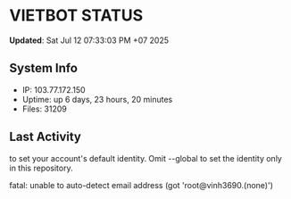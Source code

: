 # VIETBOT STATUS
**Updated**: Sat Jul 12 07:33:03 PM +07 2025

## System Info
- IP: 103.77.172.150
- Uptime: up 6 days, 23 hours, 20 minutes
- Files: 31209

## Last Activity

to set your account's default identity.
Omit --global to set the identity only in this repository.

fatal: unable to auto-detect email address (got 'root@vinh3690.(none)')
